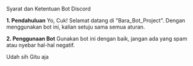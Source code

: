 Syarat dan Ketentuan Bot Discord 

**1. Pendahuluan**
Yo, Cuk! Selamat datang di "Bara_Bot_Project". Dengan menggunakan bot ini, kalian setuju sama semua aturan.

**2. Penggunaan Bot**
 Gunakan bot ini dengan baik, jangan ada yang spam atau nyebar hal-hal negatif. 

Udah sih Gitu aja

